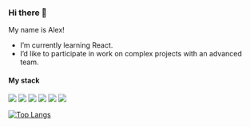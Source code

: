 ### Hi there 👋

My name is Alex!

- I’m currently learning React.
- I’d like to participate in work on complex projects with an advanced team.

#### My stack

<img src="https://img.icons8.com/color/48/000000/javascript--v1.png"/> <img src="https://img.icons8.com/color/48/000000/html-5--v1.png"/> <img src="https://img.icons8.com/color/48/000000/css3.png"/> <img src="https://img.icons8.com/ultraviolet/40/000000/react--v1.png"/> <img src="https://img.icons8.com/color/48/000000/nodejs.png"/> <img src="https://img.icons8.com/color/48/000000/webpack.png"/>

[![Top Langs](https://github-readme-stats.vercel.app/api/top-langs/?username=alexunnt&langs_count=8)](https://github.com/alexunnt/github-readme-stats)

